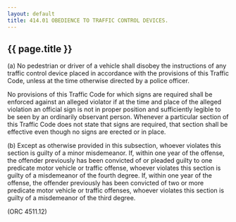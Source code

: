 ```yaml
---
layout: default 
title: 414.01 OBEDIENCE TO TRAFFIC CONTROL DEVICES.
---
```


{{ page.title }}
----------------

​(a) No pedestrian or driver of a vehicle shall disobey the instructions
of any traffic control device placed in accordance with the provisions
of this Traffic Code, unless at the time otherwise directed by a police
officer.

No provisions of this Traffic Code for which signs are required shall be
enforced against an alleged violator if at the time and place of the
alleged violation an official sign is not in proper position and
sufficiently legible to be seen by an ordinarily observant person.
Whenever a particular section of this Traffic Code does not state that
signs are required, that section shall be effective even though no signs
are erected or in place.

​(b) Except as otherwise provided in this subsection, whoever violates
this section is guilty of a minor misdemeanor. If, within one year of
the offense, the offender previously has been convicted of or pleaded
guilty to one predicate motor vehicle or traffic offense, whoever
violates this section is guilty of a misdemeanor of the fourth degree.
If, within one year of the offense, the offender previously has been
convicted of two or more predicate motor vehicle or traffic offenses,
whoever violates this section is guilty of a misdemeanor of the third
degree.

(ORC 4511.12)
